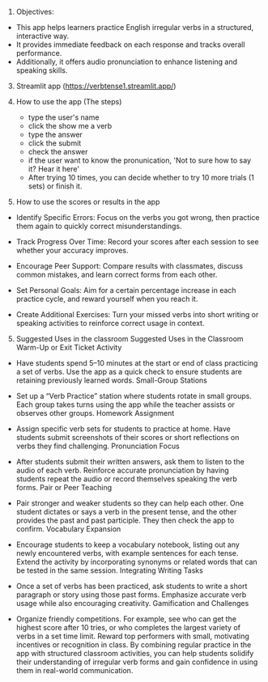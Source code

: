 1. Objectives:
- This app helps learners practice English irregular verbs in a structured, interactive way.
- It provides immediate feedback on each response and tracks overall performance.
- Additionally, it offers audio pronunciation to enhance listening and speaking skills.

3. Streamlit app (https://verbtense1.streamlit.app/)

4. How to use the app (The steps)
   - type the user's name
   - click the show me a verb
   - type the answer
   - click the submit
   - check the answer
   - if the user want to know the pronunication, 'Not to sure how to say it? Hear it here'
   - After trying 10 times, you can decide whether to try 10 more trials (1 sets) or finish it. 

5. How to use the scores or results in the app
- Identify Specific Errors: Focus on the verbs you got wrong, then practice them again to quickly correct misunderstandings.

- Track Progress Over Time: Record your scores after each session to see whether your accuracy improves.

- Encourage Peer Support: Compare results with classmates, discuss common mistakes, and learn correct forms from each other.

- Set Personal Goals: Aim for a certain percentage increase in each practice cycle, and reward yourself when you reach it.

- Create Additional Exercises: Turn your missed verbs into short writing or speaking activities to reinforce correct usage in context.

5. Suggested Uses in the classroom
Suggested Uses in the Classroom
Warm-Up or Exit Ticket Activity

- Have students spend 5–10 minutes at the start or end of class practicing a set of verbs.
Use the app as a quick check to ensure students are retaining previously learned words.
Small-Group Stations

- Set up a “Verb Practice” station where students rotate in small groups.
Each group takes turns using the app while the teacher assists or observes other groups.
Homework Assignment

- Assign specific verb sets for students to practice at home.
Have students submit screenshots of their scores or short reflections on verbs they find challenging.
Pronunciation Focus

- After students submit their written answers, ask them to listen to the audio of each verb.
Reinforce accurate pronunciation by having students repeat the audio or record themselves speaking the verb forms.
Pair or Peer Teaching

- Pair stronger and weaker students so they can help each other.
One student dictates or says a verb in the present tense, and the other provides the past and past participle. They then check the app to confirm.
Vocabulary Expansion

- Encourage students to keep a vocabulary notebook, listing out any newly encountered verbs, with example sentences for each tense.
Extend the activity by incorporating synonyms or related words that can be tested in the same session.
Integrating Writing Tasks

- Once a set of verbs has been practiced, ask students to write a short paragraph or story using those past forms.
Emphasize accurate verb usage while also encouraging creativity.
Gamification and Challenges

- Organize friendly competitions. For example, see who can get the highest score after 10 tries, or who completes the largest variety of verbs in a set time limit.
Reward top performers with small, motivating incentives or recognition in class.
By combining regular practice in the app with structured classroom activities, you can help students solidify their understanding of irregular verb forms and gain confidence in using them in real-world communication.
